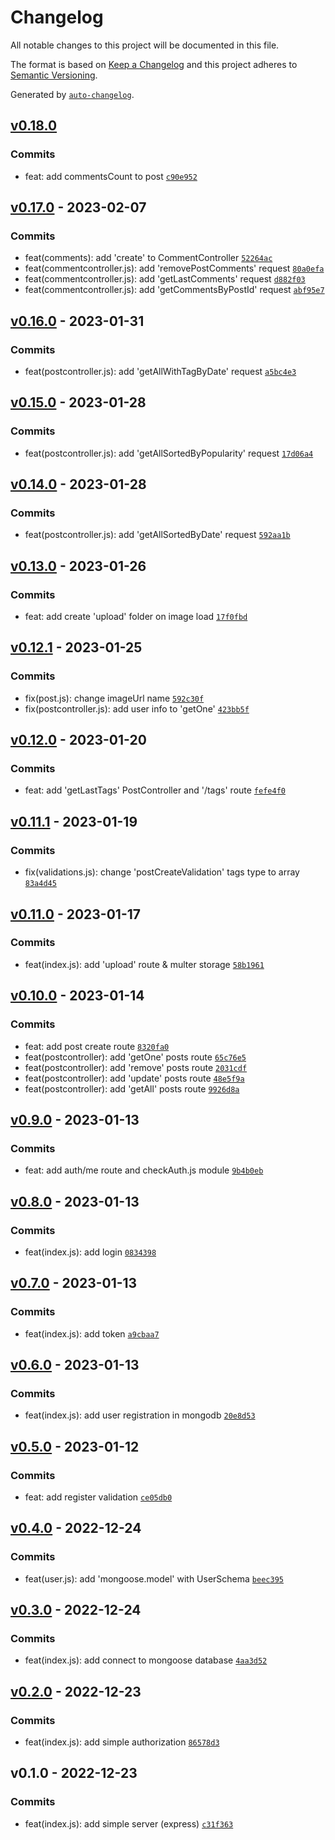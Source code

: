 # Changelog

All notable changes to this project will be documented in this file.

The format is based on [Keep a Changelog](https://keepachangelog.com/en/1.0.0/)
and this project adheres to [Semantic Versioning](https://semver.org/spec/v2.0.0.html).

Generated by [`auto-changelog`](https://github.com/CookPete/auto-changelog).

## [v0.18.0](https://github.com/WhiteDevilMan/mern-blog-backend/compare/v0.17.0...v0.18.0)

### Commits

- feat: add commentsCount to post [`c90e952`](https://github.com/WhiteDevilMan/mern-blog-backend/commit/c90e952c71114f3a960834de40ceff64bbe3e08e)

## [v0.17.0](https://github.com/WhiteDevilMan/mern-blog-backend/compare/v0.16.0...v0.17.0) - 2023-02-07

### Commits

- feat(comments): add 'create' to CommentController [`52264ac`](https://github.com/WhiteDevilMan/mern-blog-backend/commit/52264acebdd5d2837c5c3c805c888c29e66582a6)
- feat(commentcontroller.js): add 'removePostComments' request [`80a0efa`](https://github.com/WhiteDevilMan/mern-blog-backend/commit/80a0efac0ea71f5661ea90fd8b234aa444a5b175)
- feat(commentcontroller.js): add 'getLastComments' request [`d882f03`](https://github.com/WhiteDevilMan/mern-blog-backend/commit/d882f03245b949fa9b8d5bb4e60b8e076998ae6f)
- feat(commentcontroller.js): add 'getCommentsByPostId' request [`abf95e7`](https://github.com/WhiteDevilMan/mern-blog-backend/commit/abf95e7f990ed604ffdfe1af618dcd7fd453e2fc)

## [v0.16.0](https://github.com/WhiteDevilMan/mern-blog-backend/compare/v0.15.0...v0.16.0) - 2023-01-31

### Commits

- feat(postcontroller.js): add 'getAllWithTagByDate' request [`a5bc4e3`](https://github.com/WhiteDevilMan/mern-blog-backend/commit/a5bc4e35003779cfa0917b69d400bc57c86cc71f)

## [v0.15.0](https://github.com/WhiteDevilMan/mern-blog-backend/compare/v0.14.0...v0.15.0) - 2023-01-28

### Commits

- feat(postcontroller.js): add 'getAllSortedByPopularity' request [`17d06a4`](https://github.com/WhiteDevilMan/mern-blog-backend/commit/17d06a440e7c3fa38a03a258d35756b44b5f7776)

## [v0.14.0](https://github.com/WhiteDevilMan/mern-blog-backend/compare/v0.13.0...v0.14.0) - 2023-01-28

### Commits

- feat(postcontroller.js): add 'getAllSortedByDate' request [`592aa1b`](https://github.com/WhiteDevilMan/mern-blog-backend/commit/592aa1b7d1549e74dcf25dae3d06d708a89c7b22)

## [v0.13.0](https://github.com/WhiteDevilMan/mern-blog-backend/compare/v0.12.1...v0.13.0) - 2023-01-26

### Commits

- feat: add create 'upload' folder on image load [`17f0fbd`](https://github.com/WhiteDevilMan/mern-blog-backend/commit/17f0fbd9495ffa3e480216ec71d38639b49b16d6)

## [v0.12.1](https://github.com/WhiteDevilMan/mern-blog-backend/compare/v0.12.0...v0.12.1) - 2023-01-25

### Commits

- fix(post.js): change imageUrl name [`592c30f`](https://github.com/WhiteDevilMan/mern-blog-backend/commit/592c30f86a7578e369a67b25dd16c7f31753cca9)
- fix(postcontroller.js): add user info to 'getOne' [`423bb5f`](https://github.com/WhiteDevilMan/mern-blog-backend/commit/423bb5f5d3ffebd7355355e43c1391d11f2cfeef)

## [v0.12.0](https://github.com/WhiteDevilMan/mern-blog-backend/compare/v0.11.1...v0.12.0) - 2023-01-20

### Commits

- feat: add 'getLastTags' PostController and '/tags' route [`fefe4f0`](https://github.com/WhiteDevilMan/mern-blog-backend/commit/fefe4f0b1e8f5bf9bbaf6f253f87f7c69bcd7d29)

## [v0.11.1](https://github.com/WhiteDevilMan/mern-blog-backend/compare/v0.11.0...v0.11.1) - 2023-01-19

### Commits

- fix(validations.js): change 'postCreateValidation' tags type to array [`83a4d45`](https://github.com/WhiteDevilMan/mern-blog-backend/commit/83a4d450fcb9a717d9ea7017e3fe1e8a7383dde7)

## [v0.11.0](https://github.com/WhiteDevilMan/mern-blog-backend/compare/v0.10.0...v0.11.0) - 2023-01-17

### Commits

- feat(index.js): add 'upload' route & multer storage [`58b1961`](https://github.com/WhiteDevilMan/mern-blog-backend/commit/58b19618a553b09d8ce1987bf3010053a5520797)

## [v0.10.0](https://github.com/WhiteDevilMan/mern-blog-backend/compare/v0.9.0...v0.10.0) - 2023-01-14

### Commits

- feat: add post create route [`8320fa0`](https://github.com/WhiteDevilMan/mern-blog-backend/commit/8320fa005abd6af5f533797f6d52cf7f20566c2a)
- feat(postcontroller): add 'getOne' posts route [`65c76e5`](https://github.com/WhiteDevilMan/mern-blog-backend/commit/65c76e587d93c6bf7f22961a09852da237ab812c)
- feat(postcontroller): add 'remove' posts route [`2031cdf`](https://github.com/WhiteDevilMan/mern-blog-backend/commit/2031cdfecb9335d3197fc8e2baa05cda68e4e5bf)
- feat(postcontroller): add 'update' posts route [`48e5f9a`](https://github.com/WhiteDevilMan/mern-blog-backend/commit/48e5f9a553b783bdae8279a9c29185d05aa97359)
- feat(postcontroller): add 'getAll' posts route [`9926d8a`](https://github.com/WhiteDevilMan/mern-blog-backend/commit/9926d8afaa56b585b8be0afa293447237f8f8e55)

## [v0.9.0](https://github.com/WhiteDevilMan/mern-blog-backend/compare/v0.8.0...v0.9.0) - 2023-01-13

### Commits

- feat: add auth/me route and checkAuth.js module [`9b4b0eb`](https://github.com/WhiteDevilMan/mern-blog-backend/commit/9b4b0eb4e1093ccc6b1312439a48a9c0b1e0a1c5)

## [v0.8.0](https://github.com/WhiteDevilMan/mern-blog-backend/compare/v0.7.0...v0.8.0) - 2023-01-13

### Commits

- feat(index.js): add login [`0834398`](https://github.com/WhiteDevilMan/mern-blog-backend/commit/08343987c931e7e9c27e0996dafbf51f489424b1)

## [v0.7.0](https://github.com/WhiteDevilMan/mern-blog-backend/compare/v0.6.0...v0.7.0) - 2023-01-13

### Commits

- feat(index.js): add token [`a9cbaa7`](https://github.com/WhiteDevilMan/mern-blog-backend/commit/a9cbaa77073c9b2966a21cc90f1eb2edccd4721a)

## [v0.6.0](https://github.com/WhiteDevilMan/mern-blog-backend/compare/v0.5.0...v0.6.0) - 2023-01-13

### Commits

- feat(index.js): add user registration in mongodb [`20e8d53`](https://github.com/WhiteDevilMan/mern-blog-backend/commit/20e8d53ca932a75bd482741763fd6415d88c28da)

## [v0.5.0](https://github.com/WhiteDevilMan/mern-blog-backend/compare/v0.4.0...v0.5.0) - 2023-01-12

### Commits

- feat: add register validation [`ce05db0`](https://github.com/WhiteDevilMan/mern-blog-backend/commit/ce05db0c9182d6cc8a11d279a3cd42368ed761da)

## [v0.4.0](https://github.com/WhiteDevilMan/mern-blog-backend/compare/v0.3.0...v0.4.0) - 2022-12-24

### Commits

- feat(user.js): add 'mongoose.model' with UserSchema [`beec395`](https://github.com/WhiteDevilMan/mern-blog-backend/commit/beec395954d3c8d37aa4a3cf48f079a73a2c286c)

## [v0.3.0](https://github.com/WhiteDevilMan/mern-blog-backend/compare/v0.2.0...v0.3.0) - 2022-12-24

### Commits

- feat(index.js): add connect to mongoose database [`4aa3d52`](https://github.com/WhiteDevilMan/mern-blog-backend/commit/4aa3d52e931e34fb6ae13a34e7053bff8f871612)

## [v0.2.0](https://github.com/WhiteDevilMan/mern-blog-backend/compare/v0.1.0...v0.2.0) - 2022-12-23

### Commits

- feat(index.js): add simple authorization [`86578d3`](https://github.com/WhiteDevilMan/mern-blog-backend/commit/86578d3d0bb756adda93cdd0a31f75d805cc9fa1)

## v0.1.0 - 2022-12-23

### Commits

- feat(index.js): add simple server (express) [`c31f363`](https://github.com/WhiteDevilMan/mern-blog-backend/commit/c31f3635c773eb37ab91fa660657d1c351fc13c0)
